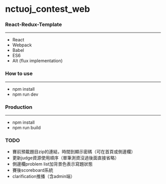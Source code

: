 # nctuoj_contest_web

### React-Redux-Template
---
 - React
 - Webpack
 - Babel
 - ES6
 - Alt (flux implementation)

 ### How to use
---
 - npm install
 - npm run dev

### Production
---
 - npm install
 - npm run build

### TODO
 - 賽前預載題目zip的連結，時間到顯示密碼（可在首頁或側邊欄）
 - 更新judge資源使用順序（單筆測資沒過後面直接省略）
 - 側邊欄problem list加背景色表示寫題狀態
 - 賽後scoreboard系統
 - clarification推播（含admin端）
